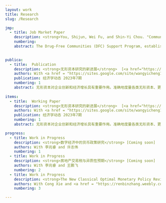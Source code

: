 ```yaml
---
layout: work
title: Research
slug: /Research

jmp:
  - title: Job Market Paper 
    description: <strong>You, Shijun, Wei Fu, and Shin-Yi Chou. "Communities in Action&#58; Drug-Free Communities and Juvenile Drug Crime."</strong>
    numbering: 
    abstract: The Drug-Free Communities (DFC) Support Program, established in 1997 through the Drug-Free Communities Act, aims to mitigate substance use among youth. This study examines the impacts of the DFC granting on juveniles in the United States from 2008 to 2019. Using a difference-in-differences (DID) model exploiting the staggered grant allocation to communities, we find that the DFC grants significantly curtail juvenile drug-related criminal activities. The potential mechanisms include reductions in marijuana use and opioid-related inpatient stays and improved academic performance among juveniles. In the auxiliary analysis, we also find positive impacts of DFC grants on reducing juvenile property crime and drug-related mortality. This study, to our knowledge, marks the first attempt to causally identify the impacts of DFCs on community well-being. Our comprehensive evaluation offers insights into the significance of collective community action in combating substance use, particularly amid the recent opioid crisis.

   
publica:
  - title:  Publication
    description: <strong>无形资本研究的新进展</strong>  [<a href="https://kns.cnki.net/kcms2/article/abstract?v=3uoqIhG8C44YLTlOAiTRKu87-SJxoEJu6LL9TJzd50n7EU_Z-wbXjVnTl-EciK_82pVq4ACueKl8_ZN2K3xnp4LkjadPV6BJ&uniplatform=NZKPT" target="_blank">pdf</a>]
    authors: With <a href = "https://sites.google.com/site/wangyicheng1192/" target="_blank">汪意成</a>
    publication: 经济学动态 2023年7期
    numbering: 1
    abstract: 无形资本对企业创新和经济增长具有重要作用。准确地度量各类无形资本、更好地解释无形资本对企业行为和宏观经济发展的影响，也成为经济学研究的前沿问题之一。本文系统梳理国外宏观金融领域涉及无形资本的相关文献和最新研究进展，重点介绍各类无形资本的相关定义及其度量方式，从微观企业和宏观经济两个视角对已有文献进行归纳总结和深入分析。在微观影响方面，现有研究主要从无形资本对企业投融资、生产率水平及市场资产定价等角度进行分析。在宏观视角方面，现有文献主要聚焦于无形资本对经济增长核算、短期经济波动、市场结构变化等方面的影响。本文最后对未来研究方向进行评述与展望，同时也为落实我国企业科技创新的主体地位提供了政策启示。
    
items:
  - title:  Working Paper 
    description: <strong>无形资本研究的新进展</strong>  [<a href="https://kns.cnki.net/kcms2/article/abstract?v=3uoqIhG8C44YLTlOAiTRKu87-SJxoEJu6LL9TJzd50n7EU_Z-wbXjVnTl-EciK_82pVq4ACueKl8_ZN2K3xnp4LkjadPV6BJ&uniplatform=NZKPT" target="_blank">pdf</a>]
    authors: With <a href = "https://sites.google.com/site/wangyicheng1192/" target="_blank">汪意成</a>
    publication: 经济学动态 2023年7期
    numbering: 1
    abstract: 无形资本对企业创新和经济增长具有重要作用。准确地度量各类无形资本、更好地解释无形资本对企业行为和宏观经济发展的影响，也成为经济学研究的前沿问题之一。本文系统梳理国外宏观金融领域涉及无形资本的相关文献和最新研究进展，重点介绍各类无形资本的相关定义及其度量方式，从微观企业和宏观经济两个视角对已有文献进行归纳总结和深入分析。在微观影响方面，现有研究主要从无形资本对企业投融资、生产率水平及市场资产定价等角度进行分析。在宏观视角方面，现有文献主要聚焦于无形资本对经济增长核算、短期经济波动、市场结构变化等方面的影响。本文最后对未来研究方向进行评述与展望，同时也为落实我国企业科技创新的主体地位提供了政策启示。

progress: 
  - title: Work in Progress
    description: <strong>数字经济中的货币政策研究</strong> [Coming soon]
    authors: With 李兆睿 and 许志伟
    numbering: 1
  - title: Work in Progress
    description: <strong>房地产交易税与异质性预期</strong> [Coming soon]
    authors: With 李兆睿 and 王鹏飞
    numbering: 2
  - title: Work in Progress
    description: <strong>The New Classical Optimal Monetary Policy Revisited</strong> [Coming soon]
    authors: With Cong Xie and <a href = "https://renbinzhang.weebly.com/" target="_blank">Renbin Zhang</a>
    numbering: 3

---
```


<br />
<br />
